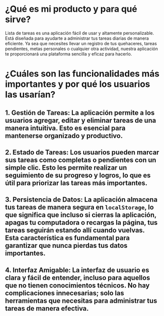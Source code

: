 # ¿Qué es mi producto y para qué sirve?

Lista de tareas es una aplicación fácil de usar y altamente personalizable. Está diseñada para ayudarte a administrar tus tareas diarias de manera eficiente. Ya sea que necesites llevar un registro de tus quehaceres, tareas pendientes, metas personales o cualquier otra actividad, nuestra aplicación te proporcionará una plataforma sencilla y eficaz para hacerlo.

# ¿Cuáles son las funcionalidades más importantes y por qué los usuarios las usarían?

## 1. **Gestión de Tareas**: La aplicación permite a los usuarios agregar, editar y eliminar tareas de una manera intuitiva. Esto es esencial para mantenerse organizado y productivo.

## 2. **Estado de Tareas**: Los usuarios pueden marcar sus tareas como completas o pendientes con un simple clic. Esto les permite realizar un seguimiento de su progreso y logros, lo que es útil para priorizar las tareas más importantes.

## 3. **Persistencia de Datos**: La aplicación almacena tus tareas de manera segura en `localStorage`, lo que significa que incluso si cierras la aplicación, apagas tu computadora o recargas la página, tus tareas seguirán estando allí cuando vuelvas. Esta característica es fundamental para garantizar que nunca pierdas tus datos importantes.

## 4. **Interfaz Amigable**: La interfaz de usuario es clara y fácil de entender, incluso para aquellos que no tienen conocimientos técnicos. No hay complicaciones innecesarias; solo las herramientas que necesitas para administrar tus tareas de manera efectiva.


